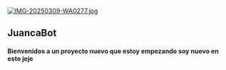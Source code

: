 [![IMG-20250309-WA0277.jpg](https://i.postimg.cc/k4GZPjJd/IMG-20250309-WA0277.jpg)](https://postimg.cc/G80zkxTM)
## JuancaBot
#### Bienvenidos a un proyecto nuevo que estoy empezando soy nuevo en esto jeje

